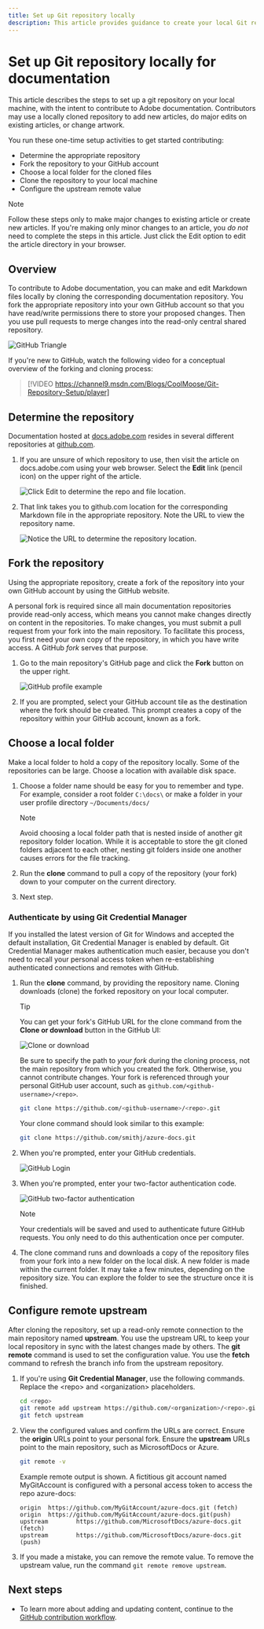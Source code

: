 ```yaml
---
title: Set up Git repository locally
description: This article provides guidance to create your local Git repository and contribute to documentation, including the forking and cloning process.
---
```

# Set up Git repository locally for documentation

This article describes the steps to set up a git repository on your local machine, with the intent to contribute to Adobe documentation. Contributors may use a locally cloned repository to add new articles, do major edits on existing articles, or change artwork.

You run these one-time setup activities to get started contributing:

* Determine the appropriate repository
* Fork the repository to your GitHub account
* Choose a local folder for the cloned files
* Clone the repository to your local machine
* Configure the upstream remote value

> [!NOTE]
> Follow these steps only to make major changes to existing article or create new articles. If you're making only minor changes to an article, you *do not* need to complete the steps in this article. Just click the Edit option to edit the article directory in your browser.
>

## Overview

To contribute to Adobe documentation, you can make and edit Markdown files locally by cloning the corresponding documentation repository. You fork the appropriate repository into your own GitHub account so that you have read/write permissions there to store your proposed changes. Then you use pull requests to merge changes into the read-only central shared repository.

![GitHub Triangle](/assets/git-and-github-initial-setup.png)

If you're new to GitHub, watch the following video for a conceptual overview of the forking and cloning process:

>[!VIDEO https://channel9.msdn.com/Blogs/CoolMoose/Git-Repository-Setup/player]

## Determine the repository

Documentation hosted at [docs.adobe.com](https://docs.adobe.com) resides in several different repositories at [github.com](https://www.github.com).

1. If you are unsure of which repository to use, then visit the article on docs.adobe.com using your web browser. Select the **Edit** link (pencil icon) on the upper right of the article.

   ![Click Edit to determine the repo and file location.](assets/edit-article.png)

1. That link takes you to github.com location for the corresponding Markdown file in the appropriate repository. Note the URL to view the repository name.

   ![Notice the URL to determine the repository location.](media/public-repo.png)<br>

## Fork the repository

Using the appropriate repository, create a fork of the repository into your own GitHub account by using the GitHub website.

A personal fork is required since all main documentation repositories provide read-only access, which means you cannot make changes directly on content in the repositories. To make changes, you must submit a pull request from your fork into the main repository. To facilitate this process, you first need your own copy of the repository, in which you have write access. A GitHub *fork* serves that purpose.

1. Go to the main repository's GitHub page and click the **Fork** button on the upper right.

   ![GitHub profile example](./media/contribute-get-started-setup-local/fork.png)
   
1. If you are prompted, select your GitHub account tile as the destination where the fork should be created. This prompt creates a copy of the repository within your GitHub account, known as a fork.

## Choose a local folder

Make a local folder to hold a copy of the repository locally. Some of the repositories can be large. Choose a location with available disk space.

1. Choose a folder name should be easy for you to remember and type. For example, consider a root folder `C:\docs\` or make a folder in your user profile directory `~/Documents/docs/`

   > [!NOTE]
   > Avoid choosing a local folder path that is nested inside of another git repository folder location. While it is acceptable to store the git cloned folders adjacent to each other, nesting git folders inside one another causes errors for the file tracking.
   
1. Run the **clone** command to pull a copy of the repository (your fork) down to your computer on the current directory.
1. Next step.

### Authenticate by using Git Credential Manager
If you installed the latest version of Git for Windows and accepted the default installation, Git Credential Manager is enabled by default. Git Credential Manager makes authentication much easier, because you don't need to recall your personal access token when re-establishing authenticated connections and remotes with GitHub.

1. Run the **clone** command, by providing the repository name. Cloning downloads (clone) the forked repository on your local computer. 

    > [!Tip]
    > You can get your fork's GitHub URL for the clone command from the **Clone or download** button in the GitHub UI:
    >
    > ![Clone or download](./media/contribute-get-started-setup-local/clone-or-download.png)

    Be sure to specify the path to *your fork* during the cloning process, not the main repository from which you created the fork. Otherwise, you cannot contribute changes. Your fork is referenced through your personal GitHub user account, such as `github.com/<github-username>/<repo>`.

    ```bash
    git clone https://github.com/<github-username>/<repo>.git
    ```

    Your clone command should look similar to this example:

    ```bash
    git clone https://github.com/smithj/azure-docs.git
    ```

1. When you're prompted, enter your GitHub credentials.

    ![GitHub Login](./media/contribute-get-started-setup-local/github-login.png)


1. When you're prompted, enter your two-factor authentication code.

    ![GitHub two-factor authentication](./media/contribute-get-started-setup-local/github-2fa.png)

    > [!Note]
    > Your credentials will be saved and used to authenticate future GitHub requests. You only need to do this authentication once per computer. 

1. The clone command runs and downloads a copy of the repository files from your fork into a new folder on the local disk. A new folder is made within the current folder. It may take a few minutes, depending on the repository size. You can explore the folder to see the structure once it is finished.

## Configure remote upstream
After cloning the repository, set up a read-only remote connection to the main repository named **upstream**. You use the upstream URL to keep your local repository in sync with the latest changes made by others. The **git remote** command is used to set the configuration value. You use the **fetch** command to refresh the branch info from the upstream repository.

1. If you're using **Git Credential Manager**, use the following commands. Replace the \<repo\> and \<organization\> placeholders.
   ```bash
   cd <repo>
   git remote add upstream https://github.com/<organization>/<repo>.git
   git fetch upstream
   ```

2. View the configured values and confirm the URLs are correct. Ensure the **origin** URLs point to your personal fork. Ensure the **upstream** URLs point to the main repository, such as MicrosoftDocs or Azure. 
   ```bash
   git remote -v 
   ```

   Example remote output is shown. A fictitious git account named MyGitAccount is configured with a personal access token to access the repo azure-docs:
   ```output
   origin  https://github.com/MyGitAccount/azure-docs.git (fetch)
   origin  https://github.com/MyGitAccount/azure-docs.git(push)
   upstream        https://github.com/MicrosoftDocs/azure-docs.git (fetch)
   upstream        https://github.com/MicrosoftDocs/azure-docs.git (push)
   ```

3. If you made a mistake, you can remove the remote value. To remove the upstream value, run the command `git remote remove upstream`.

## Next steps
- To learn more about adding and updating content, continue to the [GitHub contribution workflow](how-to-write-workflows-major.md).

